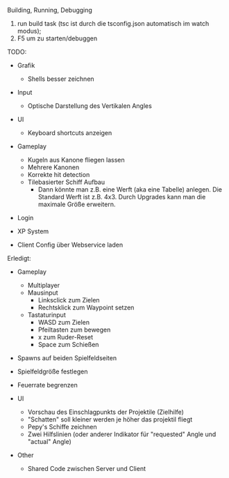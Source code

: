 Building, Running, Debugging

1. run build task (tsc ist durch die tsconfig.json automatisch im watch modus);
2. F5 um zu starten/debuggen

TODO:

* Grafik
  * Shells besser zeichnen
* Input  
  * Optische Darstellung des Vertikalen Angles

* UI
  * Keyboard shortcuts anzeigen

* Gameplay
  * Kugeln aus Kanone fliegen lassen
  * Mehrere Kanonen
  * Korrekte hit detection
  * Tilebasierter Schiff Aufbau
    * Dann könnte man z.B. eine Werft (aka eine Tabelle) anlegen. Die Standard Werft ist z.B. 4x3. Durch Upgrades kann man die maximale Größe erweitern.

* Login
* XP System
* Client Config über Webservice laden

Erledigt:
* Gameplay
  * Multiplayer
  * Mausinput
    * Linksclick zum Zielen
    * Rechtsklick zum Waypoint setzen
  * Tastaturinput
    * WASD zum Zielen
    * Pfeiltasten zum bewegen
    * x zum Ruder-Reset
    * Space zum Schießen
* Spawns auf beiden Spielfeldseiten
* Spielfeldgröße festlegen
* Feuerrate begrenzen

* UI
  * Vorschau des Einschlagpunkts der Projektile (Zielhilfe)
  * "Schatten" soll kleiner werden je höher das projektil fliegt
  * Pepy's Schiffe zeichnen
  * Zwei Hilfslinien (oder anderer Indikator für "requested" Angle und "actual" Angle)

* Other
  * Shared Code zwischen Server und Client
